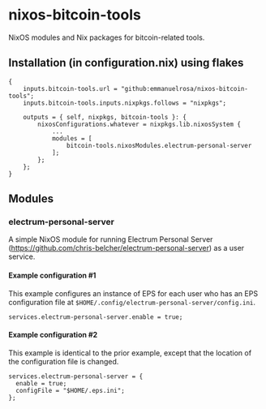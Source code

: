 # nixos-bitcoin-tools

NixOS modules and Nix packages for bitcoin-related tools.

## Installation (in configuration.nix) using flakes

```
{
    inputs.bitcoin-tools.url = "github:emmanuelrosa/nixos-bitcoin-tools";
    inputs.bitcoin-tools.inputs.nixpkgs.follows = "nixpkgs";
    
    outputs = { self, nixpkgs, bitcoin-tools }: {
        nixosConfigurations.whatever = nixpkgs.lib.nixosSystem {
            ...
            modules = [
                bitcoin-tools.nixosModules.electrum-personal-server
            ];
        };
    };
}        
```

## Modules

### electrum-personal-server

A simple NixOS module for running Electrum Personal Server (https://github.com/chris-belcher/electrum-personal-server) as a user service.

#### Example configuration #1

This example configures an instance of EPS for each user who has an EPS configuration file at `$HOME/.config/electrum-personal-server/config.ini`.

```
services.electrum-personal-server.enable = true;
```

#### Example configuration #2

This example is identical to the prior example, except that the location of the configuration file is changed.

```
services.electrum-personal-server = {
  enable = true;
  configFile = "$HOME/.eps.ini";
};
```
